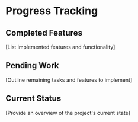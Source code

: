 # Progress Tracking

## Completed Features
[List implemented features and functionality]

## Pending Work
[Outline remaining tasks and features to implement]

## Current Status
[Provide an overview of the project's current state]
